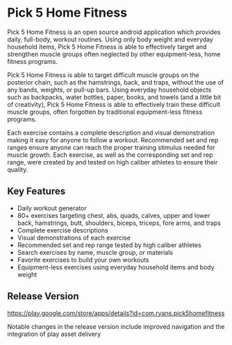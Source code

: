 # Pick 5 Home Fitness

Pick 5 Home Fitness is an open source android application which provides daily, full-body, workout routines.
Using only body weight and everyday household items, Pick 5 Home Fitness is able to effectively target and
strengthen muscle groups often neglected by other equipment-less, home fitness programs. 

Pick 5 Home Fitness is able to target difficult muscle groups on the posterior chain, such as the hamstrings, back, 
and traps, without the use of any bands, weights, or pull-up bars. Using everyday household objects such as backpacks,
water bottles, paper, books, and towels (and a little bit of creativity), Pick 5 Home Fitness is able to effectively train 
these difficult muscle groups, often forgotten by traditional equipment-less fitness programs.

Each exercise contains a complete description and visual demonstration making it easy for anyone to follow a workout. 
Recommended set and rep ranges ensure anyone can reach the proper training stimulus needed for muscle growth. Each exercise, 
as well as the corresponding set and rep range, were created by and tested on high caliber athletes to ensure their quality.

## Key Features
- Daily workout generator
- 80+ exercises targeting chest, abs, quads, calves, upper and lower back, hamstrings, butt, shoulders, biceps, triceps, fore arms, and traps 
- Complete exercise descriptions
- Visual demonstrations of each exercise
- Recommended set and rep range tested by high caliber athletes
- Search exercises by name, muscle group, or materials
- Favorite exercises to build your own workouts
- Equipment-less exercises using everyday household items and body weight

## Release Version
https://play.google.com/store/apps/details?id=com.ryans.pick5homefitness

Notable changes in the release version include improved navigation and the integration of play asset delivery
